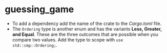 # guessing\_game

- To add a dependency add the name of the crate to the *Cargo.toml* file.
- The `Ordering` type is another enum and has the variants **Less, Greater, and Equal**. These are the three outcomes that are possible when you compare two values. Add the type to scope with `use std::cmp::Ordering;`.

